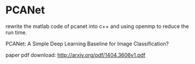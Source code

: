 PCANet
======

rewrite the matlab code of pcanet into c++ and using openmp to reduce the run time.


PCANet: A Simple Deep Learning Baseline for Image Classification?

paper pdf download: http://arxiv.org/pdf/1404.3606v1.pdf
